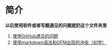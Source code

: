 # 简介
**以后使用软件或者写题遇见的问题就扔这个文件夹里**

1. [使用GitHub遇见的问题](/issue/git_issue.md)
2. [使用markdown语法和GFM出现的冲突（初学）](/issue/markDown_issue.md)